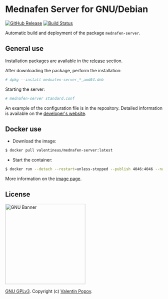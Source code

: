 # Mednafen Server for GNU/Debian

[![GitHub Release](https://img.shields.io/github/release/valentineus/mednafen-server.svg)](https://github.com/valentineus/mednafen-server/releases)
[![Build Status](https://travis-ci.org/valentineus/mednafen-server.svg?branch=master)](https://travis-ci.org/valentineus/mednafen-server)

Automatic build and deployment of the package `mednafen-server`.

## General use

Installation packages are available in the
[release](https://github.com/valentineus/mednafen-server/releases)
section.

After downloading the package, perform the installation:
```bash
# dpkg --install mednafen-server_*_amd64.deb
```

Starting the server:
```bash
# mednafen-server standard.conf
```

An example of the configuration file is in the repository.
Detailed information is available on the
[developer's website](https://mednafen.github.io/releases/#mednafen-server).

## Docker use

* Download the image:
```bash
$ docker pull valentineus/mednafen-server:latest
```

* Start the container:
```bash
$ docker run --detach --restart=unless-stopped --publish 4046:4046 --name "mednafen-server" valentineus/mednafen-server
```

More information on the
[image page](https://hub.docker.com/r/valentineus/mednafen-server/).

## License

<img height="256px" alt="GNU Banner" src="https://www.gnu.org/graphics/runfreegnu.png" />

[GNU GPLv3](LICENSE.txt).
Copyright (c)
[Valentin Popov](mailto:info@valentineus.link).